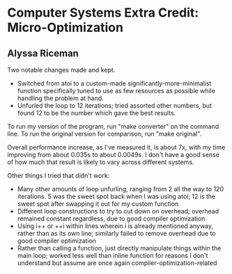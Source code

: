 # Computer Systems Extra Credit: Micro-Optimization

## Alyssa Riceman

Two notable changes made and kept.

* Switched from atoi to a custom-made significantly-more-minimalist function specifically tuned to use as few resources as possible while handling the problem at hand.
* Unfurled the loop to 12 iterations; tried assorted other numbers, but found 12 to be the number which gave the best results.

To run my version of the program, run "make converter" on the command line. To run the original version for comparison, run "make original".

Overall performance increase, as I've measured it, is about 7x, with my time improving from about 0.035s to about 0.0049s. I don't have a good sense of how much that result is likely to vary across different systems.

Other things I tried that didn't work:

* Many other amounts of loop unfurling, ranging from 2 all the way to 120 iterations. 5 was the sweet spot back when I was using atoi; 12 is the sweet spot after swapping it out for my custom function
* Different loop constructions to try to cut down on overhead; overhead remained constant regardless, due to good compiler optimization
* Using i++ or ++i within lines wherein i is already mentioned anyway, rather than as its own line; similarly failed to remove overhead due to good compiler optimization
* Rather than calling a function, just directly manipulate things within the main loop; worked less well than inline function for reasons I don't understand but assume are once again compiler-optimization-related
